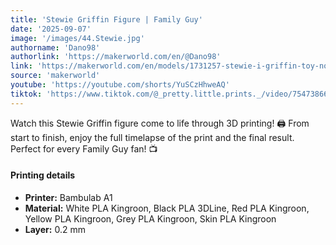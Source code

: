```yaml
---
title: 'Stewie Griffin Figure | Family Guy'
date: '2025-09-07'
image: '/images/44.Stewie.jpg'
authorname: 'Dano98'
authorlink: 'https://makerworld.com/en/@Dano98'
link: 'https://makerworld.com/en/models/1731257-stewie-i-griffin-toy-no-ams#profileId-1838902'
source: 'makerworld'
youtube: 'https://youtube.com/shorts/YuSCzHhweAQ'
tiktok: 'https://www.tiktok.com/@_pretty.little.prints._/video/7547386642315627798'
---
```


Watch this Stewie Griffin figure come to life through 3D printing! 🖨️ From start to finish, enjoy the full timelapse of the print and the final result. Perfect for every Family Guy fan! 📺

#### Printing details
- **Printer:** Bambulab A1
- **Material:** White PLA Kingroon, Black PLA 3DLine, Red PLA Kingroon, Yellow PLA Kingroon, Grey PLA Kingroon, Skin PLA Kingroon
- **Layer:** 0.2 mm